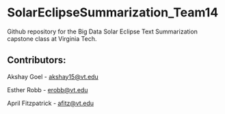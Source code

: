 # SolarEclipseSummarization_Team14
Github repository for the Big Data Solar Eclipse Text Summarization capstone class at Virginia Tech.

## Contributors:
Akshay Goel - akshay15@vt.edu

Esther Robb - erobb@vt.edu

April Fitzpatrick - afitz@vt.edu
